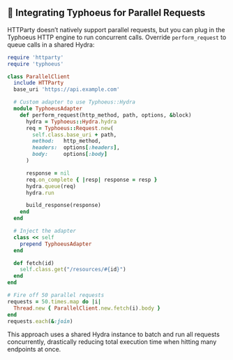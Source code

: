 ## 🚀 Integrating Typhoeus for Parallel Requests
HTTParty doesn’t natively support parallel requests, but you can plug in the Typhoeus HTTP engine to run concurrent calls. Override `perform_request` to queue calls in a shared Hydra:

```ruby
require 'httparty'
require 'typhoeus'

class ParallelClient
  include HTTParty
  base_uri 'https://api.example.com'

  # Custom adapter to use Typhoeus::Hydra
  module TyphoeusAdapter
    def perform_request(http_method, path, options, &block)
      hydra = Typhoeus::Hydra.hydra
      req = Typhoeus::Request.new(
        self.class.base_uri + path,
        method:   http_method,
        headers:  options[:headers],
        body:     options[:body]
      )

      response = nil
      req.on_complete { |resp| response = resp }
      hydra.queue(req)
      hydra.run

      build_response(response)
    end
  end

  # Inject the adapter
  class << self
    prepend TyphoeusAdapter
  end

  def fetch(id)
    self.class.get("/resources/#{id}")
  end
end

# Fire off 50 parallel requests
requests = 50.times.map do |i|
  Thread.new { ParallelClient.new.fetch(i).body }
end
requests.each(&:join)
```

This approach uses a shared Hydra instance to batch and run all requests concurrently, drastically reducing total execution time when hitting many endpoints at once.